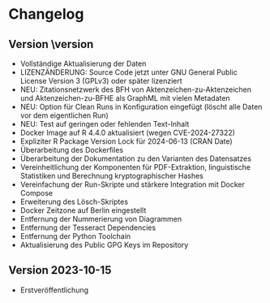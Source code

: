 # Changelog

## Version \version

- Vollständige Aktualisierung der Daten
- LIZENZÄNDERUNG: Source Code jetzt unter GNU General Public License Version 3 (GPLv3) oder später lizenziert
- NEU: Zitationsnetzwerk des BFH von Aktenzeichen-zu-Aktenzeichen und Aktenzeichen-zu-BFHE als GraphML mit vielen Metadaten
- NEU: Option für Clean Runs in Konfiguration eingefügt (löscht alle Daten vor dem eigentlichen Run)
- NEU: Test auf geringen oder fehlenden Text-Inhalt
- Docker Image auf R 4.4.0 aktualisiert (wegen CVE-2024-27322)
- Expliziter R Package Version Lock für 2024-06-13 (CRAN Date)
- Überarbeitung des Dockerfiles
- Überarbeitung der Dokumentation zu den Varianten des Datensatzes
- Vereinheitlichung der Komponenten für PDF-Extraktion, linguistische Statistiken und Berechnung kryptographischer Hashes
- Vereinfachung der Run-Skripte und stärkere Integration mit Docker Compose
- Erweiterung des Lösch-Skriptes
- Docker Zeitzone auf Berlin eingestellt
- Entfernung der Nummerierung von Diagrammen
- Entfernung der Tesseract Dependencies
- Entfernung der Python Toolchain
- Aktualisierung des Public GPG Keys im Repository


## Version 2023-10-15

- Erstveröffentlichung
